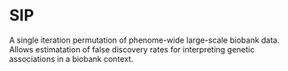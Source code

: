 # SIP
A single iteration permutation of phenome-wide large-scale biobank data. Allows estimatation of false discovery rates for interpreting genetic associations in a biobank context. 
